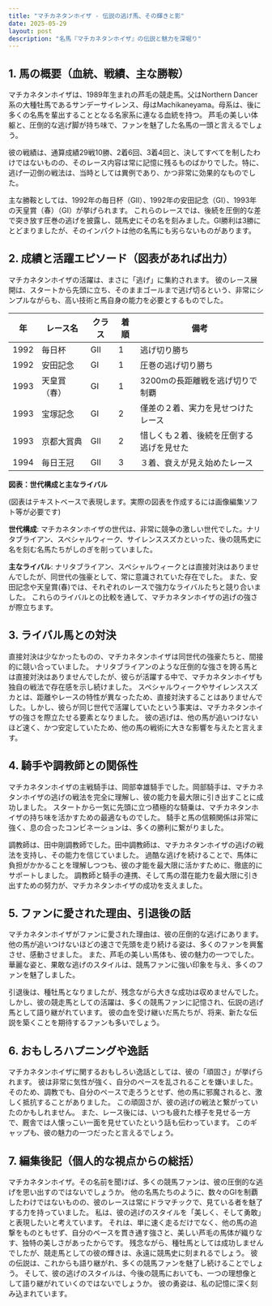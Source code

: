 ```yaml
---
title: "マチカネタンホイザ - 伝説の逃げ馬、その輝きと影"
date: 2025-05-29
layout: post
description: "名馬『マチカネタンホイザ』の伝説と魅力を深堀り"
---
```


## 1. 馬の概要（血統、戦績、主な勝鞍）

マチカネタンホイザは、1989年生まれの芦毛の競走馬。父はNorthern Dancer系の大種牡馬であるサンデーサイレンス、母はMachikaneyama。母系は、後に多くの名馬を輩出することとなる名家系に連なる血統を持つ。  芦毛の美しい体躯と、圧倒的な逃げ脚が持ち味で、ファンを魅了した名馬の一頭と言えるでしょう。

彼の戦績は、通算成績29戦10勝、2着6回、3着4回と、決してすべてを制したわけではないものの、そのレース内容は常に記憶に残るものばかりでした。特に、逃げ一辺倒の戦法は、当時としては異例であり、かつ非常に効果的なものでした。

主な勝鞍としては、1992年の毎日杯（GII）、1992年の安田記念（GI）、1993年の天皇賞（春）（GI）が挙げられます。  これらのレースでは、後続を圧倒的な差で突き放す圧巻の逃げを披露し、競馬史にその名を刻みました。GI勝利は3勝にとどまりましたが、そのインパクトは他の名馬にも劣らないものがあります。


## 2. 成績と活躍エピソード（図表があれば出力）

マチカネタンホイザの活躍は、まさに「逃げ」に集約されます。  彼のレース展開は、スタートから先頭に立ち、そのままゴールまで逃げ切るという、非常にシンプルながらも、高い技術と馬自身の能力を必要とするものでした。

| 年 | レース名          | クラス | 着順 | 備考                               |
|---|-----------------|-------|-----|------------------------------------|
| 1992 | 毎日杯            | GII   | 1    | 逃げ切り勝ち                         |
| 1992 | 安田記念          | GI    | 1    | 圧巻の逃げ切り勝ち                   |
| 1993 | 天皇賞（春）      | GI    | 1    | 3200mの長距離戦を逃げ切りで制覇       |
| 1993 | 宝塚記念          | GI    | 2    | 僅差の２着、実力を見せつけたレース     |
| 1993 | 京都大賞典        | GII   | 2    | 惜しくも２着、後続を圧倒する逃げを見せた |
| 1994 | 毎日王冠          | GII   | 3    | ３着、衰えが見え始めたレース          |


**図表：世代構成と主なライバル**

(図表はテキストベースで表現します。実際の図表を作成するには画像編集ソフト等が必要です)

**世代構成**: マチカネタンホイザの世代は、非常に競争の激しい世代でした。ナリタブライアン、スペシャルウィーク、サイレンススズカといった、後の競馬史に名を刻む名馬たちがしのぎを削っていました。

**主なライバル**:  ナリタブライアン、スペシャルウィークとは直接対決はありませんでしたが、同世代の強豪として、常に意識されていた存在でした。  また、安田記念や天皇賞(春)では、それぞれのレースで強力なライバルたちと競り合いました。  これらのライバルとの比較を通して、マチカネタンホイザの逃げの強さが際立ちます。


## 3. ライバル馬との対決

直接対決は少なかったものの、マチカネタンホイザは同世代の強豪たちと、間接的に競い合っていました。  ナリタブライアンのような圧倒的な強さを誇る馬とは直接対決はありませんでしたが、彼らが活躍する中で、マチカネタンホイザも独自の戦法で存在感を示し続けました。  スペシャルウィークやサイレンススズカとは、距離やレースの特性が異なったため、直接対決することはありませんでした。しかし、彼らが同じ世代で活躍していたという事実は、マチカネタンホイザの強さを際立たせる要素となりました。  彼の逃げは、他の馬が追いつけないほど速く、かつ安定していたため、他の馬の戦術に大きな影響を与えたと言えます。


## 4. 騎手や調教師との関係性

マチカネタンホイザの主戦騎手は、岡部幸雄騎手でした。岡部騎手は、マチカネタンホイザの逃げの戦法を完全に理解し、彼の能力を最大限に引き出すことに成功しました。  スタートから一気に先頭に立つ積極的な騎乗は、マチカネタンホイザの持ち味を活かすための最適なものでした。  騎手と馬の信頼関係は非常に強く、息の合ったコンビネーションは、多くの勝利に繋がりました。

調教師は、田中剛調教師でした。田中調教師は、マチカネタンホイザの逃げの戦法を支持し、その能力を信じていました。  過酷な逃げを続けることで、馬体に負担がかかることを理解しつつも、彼の才能を最大限に活かすために、徹底的にサポートしました。  調教師と騎手の連携、そして馬の潜在能力を最大限に引き出すための努力が、マチカネタンホイザの成功を支えました。


## 5. ファンに愛された理由、引退後の話

マチカネタンホイザがファンに愛された理由は、彼の圧倒的な逃げにあります。  他の馬が追いつけないほどの速さで先頭を走り続ける姿は、多くのファンを興奮させ、感動させました。  また、芦毛の美しい馬体も、彼の魅力の一つでした。  華麗な姿と、果敢な逃げのスタイルは、競馬ファンに強い印象を与え、多くのファンを魅了しました。

引退後は、種牡馬となりましたが、残念ながら大きな成功は収めませんでした。  しかし、彼の競走馬としての活躍は、多くの競馬ファンに記憶され、伝説の逃げ馬として語り継がれています。  彼の血を受け継いだ馬たちが、将来、新たな伝説を築くことを期待するファンも多いでしょう。


## 6. おもしろハプニングや逸話

マチカネタンホイザに関するおもしろい逸話としては、彼の「頑固さ」が挙げられます。  彼は非常に気性が強く、自分のペースを乱されることを嫌いました。  そのため、調教でも、自分のペースで走ろうとせず、他の馬に邪魔されると、激しく抵抗することがありました。  この頑固さが、彼の逃げの戦法と繋がっていたのかもしれません。  また、レース後には、いつも疲れた様子を見せる一方で、厩舎では人懐っこい一面を見せていたという話も伝わっています。  このギャップも、彼の魅力の一つだったと言えるでしょう。


## 7. 編集後記（個人的な視点からの総括）

マチカネタンホイザ。その名前を聞けば、多くの競馬ファンは、彼の圧倒的な逃げを思い出すのではないでしょうか。  他の名馬たちのように、数々のGIを制覇したわけではないものの、彼のレースは常にドラマチックで、見ている者を魅了する力を持っていました。  私は、彼の逃げのスタイルを「美しく、そして勇敢」と表現したいと考えています。  それは、単に速く走るだけでなく、他の馬の追撃をものともせず、自分のペースを貫き通す強さと、美しい芦毛の馬体が織りなす、独特の美しさがあったからです。  残念ながら、種牡馬としては成功しませんでしたが、競走馬としての彼の輝きは、永遠に競馬史に刻まれるでしょう。  彼の伝説は、これからも語り継がれ、多くの競馬ファンを魅了し続けることでしょう。  そして、彼の逃げのスタイルは、今後の競馬においても、一つの理想像として語り継がれていくのではないでしょうか。  彼の勇姿は、私の記憶に深く刻み込まれています。
